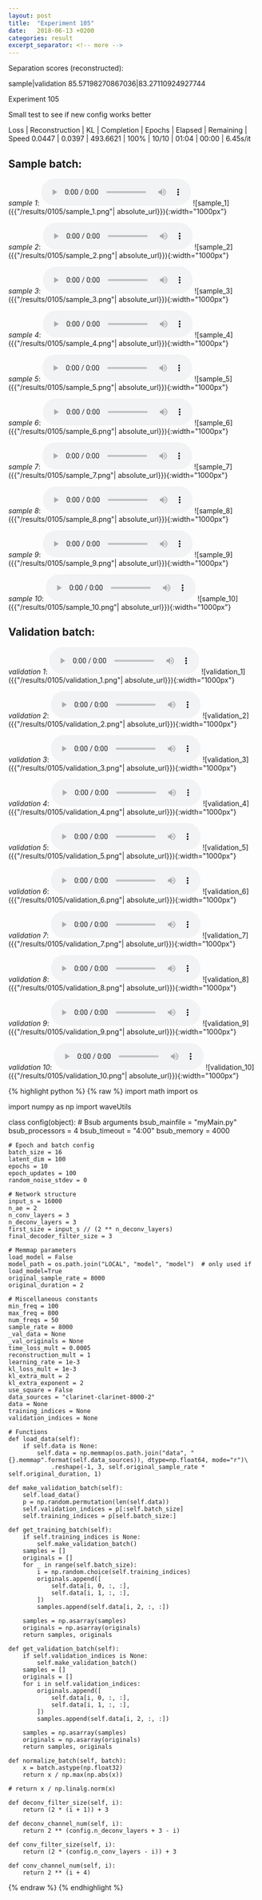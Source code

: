 ```yaml
---
layout: post
title:  "Experiment 105"
date:   2018-06-13 +0200
categories: result
excerpt_separator: <!-- more -->
---
```

Separation scores (reconstructed):

sample|validation
85.57198270867036|83.27110924927744<!-- more -->

Experiment 105

Small test to see if new config works better

Loss | Reconstruction | KL | Completion | Epochs | Elapsed | Remaining | Speed
0.0447 | 0.0397 | 493.6621 | 100% | 10/10 | 01:04 | 00:00 | 6.45s/it

## **Sample batch**:
_sample 1_:
<audio src="/ResultsOverview/results/0105/sample_1.wav" controls preload></audio>
![sample_1]({{"/results/0105/sample_1.png"| absolute_url}}){:width="1000px"}

_sample 2_:
<audio src="/ResultsOverview/results/0105/sample_2.wav" controls preload></audio>
![sample_2]({{"/results/0105/sample_2.png"| absolute_url}}){:width="1000px"}

_sample 3_:
<audio src="/ResultsOverview/results/0105/sample_3.wav" controls preload></audio>
![sample_3]({{"/results/0105/sample_3.png"| absolute_url}}){:width="1000px"}

_sample 4_:
<audio src="/ResultsOverview/results/0105/sample_4.wav" controls preload></audio>
![sample_4]({{"/results/0105/sample_4.png"| absolute_url}}){:width="1000px"}

_sample 5_:
<audio src="/ResultsOverview/results/0105/sample_5.wav" controls preload></audio>
![sample_5]({{"/results/0105/sample_5.png"| absolute_url}}){:width="1000px"}

_sample 6_:
<audio src="/ResultsOverview/results/0105/sample_6.wav" controls preload></audio>
![sample_6]({{"/results/0105/sample_6.png"| absolute_url}}){:width="1000px"}

_sample 7_:
<audio src="/ResultsOverview/results/0105/sample_7.wav" controls preload></audio>
![sample_7]({{"/results/0105/sample_7.png"| absolute_url}}){:width="1000px"}

_sample 8_:
<audio src="/ResultsOverview/results/0105/sample_8.wav" controls preload></audio>
![sample_8]({{"/results/0105/sample_8.png"| absolute_url}}){:width="1000px"}

_sample 9_:
<audio src="/ResultsOverview/results/0105/sample_9.wav" controls preload></audio>
![sample_9]({{"/results/0105/sample_9.png"| absolute_url}}){:width="1000px"}

_sample 10_:
<audio src="/ResultsOverview/results/0105/sample_10.wav" controls preload></audio>
![sample_10]({{"/results/0105/sample_10.png"| absolute_url}}){:width="1000px"}

## **Validation batch**:
_validation 1_:
<audio src="/ResultsOverview/results/0105/validation_1.wav" controls preload></audio>
![validation_1]({{"/results/0105/validation_1.png"| absolute_url}}){:width="1000px"}

_validation 2_:
<audio src="/ResultsOverview/results/0105/validation_2.wav" controls preload></audio>
![validation_2]({{"/results/0105/validation_2.png"| absolute_url}}){:width="1000px"}

_validation 3_:
<audio src="/ResultsOverview/results/0105/validation_3.wav" controls preload></audio>
![validation_3]({{"/results/0105/validation_3.png"| absolute_url}}){:width="1000px"}

_validation 4_:
<audio src="/ResultsOverview/results/0105/validation_4.wav" controls preload></audio>
![validation_4]({{"/results/0105/validation_4.png"| absolute_url}}){:width="1000px"}

_validation 5_:
<audio src="/ResultsOverview/results/0105/validation_5.wav" controls preload></audio>
![validation_5]({{"/results/0105/validation_5.png"| absolute_url}}){:width="1000px"}

_validation 6_:
<audio src="/ResultsOverview/results/0105/validation_6.wav" controls preload></audio>
![validation_6]({{"/results/0105/validation_6.png"| absolute_url}}){:width="1000px"}

_validation 7_:
<audio src="/ResultsOverview/results/0105/validation_7.wav" controls preload></audio>
![validation_7]({{"/results/0105/validation_7.png"| absolute_url}}){:width="1000px"}

_validation 8_:
<audio src="/ResultsOverview/results/0105/validation_8.wav" controls preload></audio>
![validation_8]({{"/results/0105/validation_8.png"| absolute_url}}){:width="1000px"}

_validation 9_:
<audio src="/ResultsOverview/results/0105/validation_9.wav" controls preload></audio>
![validation_9]({{"/results/0105/validation_9.png"| absolute_url}}){:width="1000px"}

_validation 10_:
<audio src="/ResultsOverview/results/0105/validation_10.wav" controls preload></audio>
![validation_10]({{"/results/0105/validation_10.png"| absolute_url}}){:width="1000px"}


{% highlight python %}
{% raw %}
import math
import os

import numpy as np
import waveUtils


class config(object):
	# Bsub arguments
	bsub_mainfile = "myMain.py"
	bsub_processors = 4
	bsub_timeout = "4:00"
	bsub_memory = 4000

	# Epoch and batch config
	batch_size = 16
	latent_dim = 100
	epochs = 10
	epoch_updates = 100
	random_noise_stdev = 0

	# Network structure
	input_s = 16000
	n_ae = 2
	n_conv_layers = 3
	n_deconv_layers = 3
	first_size = input_s // (2 ** n_deconv_layers)
	final_decoder_filter_size = 3

	# Memmap parameters
	load_model = False
	model_path = os.path.join("LOCAL", "model", "model")  # only used if load_model=True
	original_sample_rate = 8000
	original_duration = 2

	# Miscellaneous constants
	min_freq = 100
	max_freq = 800
	num_freqs = 50
	sample_rate = 8000
	_val_data = None
	_val_originals = None
	time_loss_mult = 0.0005
	reconstruction_mult = 1
	learning_rate = 1e-3
	kl_loss_mult = 1e-3
	kl_extra_mult = 2
	kl_extra_exponent = 2 
	use_square = False
	data_sources = "clarinet-clarinet-8000-2"
	data = None
	training_indices = None
	validation_indices = None

	# Functions
	def load_data(self):
		if self.data is None:
			self.data = np.memmap(os.path.join("data", "{}.memmap".format(self.data_sources)), dtype=np.float64, mode="r")\
				.reshape(-1, 3, self.original_sample_rate * self.original_duration, 1)

	def make_validation_batch(self):
		self.load_data()
		p = np.random.permutation(len(self.data))
		self.validation_indices = p[:self.batch_size]
		self.training_indices = p[self.batch_size:]

	def get_training_batch(self):
		if self.training_indices is None:
			self.make_validation_batch()
		samples = []
		originals = []
		for _ in range(self.batch_size):
			i = np.random.choice(self.training_indices)
			originals.append([
				self.data[i, 0, :, :],
				self.data[i, 1, :, :],
			])
			samples.append(self.data[i, 2, :, :])

		samples = np.asarray(samples)
		originals = np.asarray(originals)
		return samples, originals

	def get_validation_batch(self):
		if self.validation_indices is None:
			self.make_validation_batch()
		samples = []
		originals = []
		for i in self.validation_indices:
			originals.append([
				self.data[i, 0, :, :],
				self.data[i, 1, :, :],
			])
			samples.append(self.data[i, 2, :, :])

		samples = np.asarray(samples)
		originals = np.asarray(originals)
		return samples, originals

	def normalize_batch(self, batch):
		x = batch.astype(np.float32)
		return x / np.max(np.abs(x))

	# return x / np.linalg.norm(x)

	def deconv_filter_size(self, i):
		return (2 * (i + 1)) + 3

	def deconv_channel_num(self, i):
		return 2 ** (config.n_deconv_layers + 3 - i)

	def conv_filter_size(self, i):
		return (2 * (config.n_conv_layers - i)) + 3

	def conv_channel_num(self, i):
		return 2 ** (i + 4)

{% endraw %}
{% endhighlight %}
